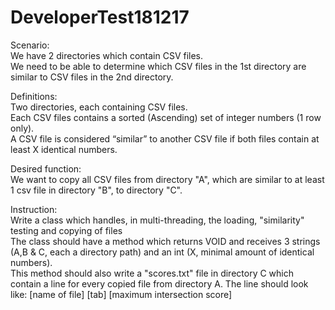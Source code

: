 # DeveloperTest181217

Scenario:  
We have 2 directories which contain CSV files.  
We need to be able to determine which CSV files in the 1st directory are similar to CSV files in the 2nd directory.  

Definitions:  
Two directories, each containing CSV files.  
Each CSV files contains a sorted (Ascending) set of integer numbers (1 row only).  
A CSV file is considered “similar” to another CSV file if both files contain at least X identical numbers.  

Desired function:  
We want to copy all CSV files from directory "A", which are similar to at least 1 csv file in directory "B", to directory "C".  

Instruction:  
Write a class which handles, in multi-threading, the loading, "similarity" testing and copying of files  
The class should have a method which returns VOID and receives 3 strings (A,B & C, each a directory path) and an int (X, minimal amount of identical numbers).  
This method should also write a "scores.txt" file in directory C which contain a line for every copied file from directory A. The line should look like: [name of file] [tab] [maximum intersection score]
